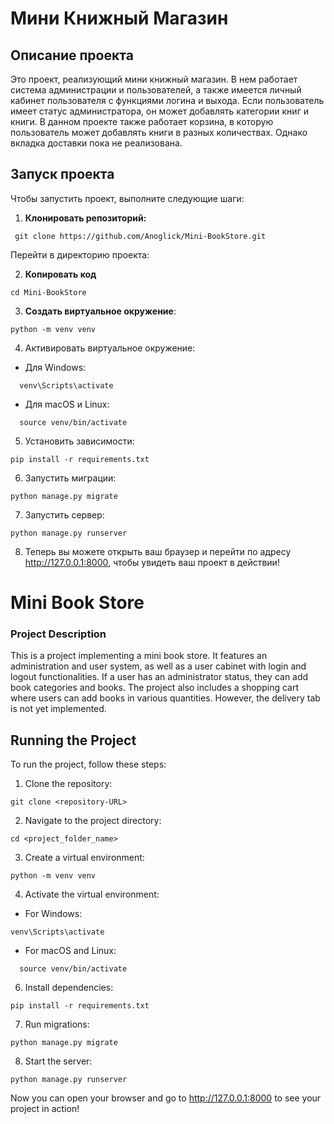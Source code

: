 # Мини Книжный Магазин

## Описание проекта
Это проект, реализующий мини книжный магазин. В нем работает система администрации и пользователей, а также имеется личный кабинет пользователя с функциями логина и выхода. Если пользователь имеет статус администратора, он может добавлять категории книг и книги. В данном проекте также работает корзина, в которую пользователь может добавлять книги в разных количествах. Однако вкладка доставки пока не реализована.

## Запуск проекта
Чтобы запустить проект, выполните следующие шаги:

1. **Клонировать репозиторий:**
  ```
   git clone https://github.com/Anoglick/Mini-BookStore.git
  ```
Перейти в директорию проекта:

2. **Копировать код**
  ```
  cd Mini-BookStore
  ```
3. **Создать виртуальное окружение**:
```
python -m venv venv
```
4. Активировать виртуальное окружение:
  - Для Windows:
  ```
    venv\Scripts\activate
  ```
  - Для macOS и Linux:
  ```
    source venv/bin/activate
  ```
5. Установить зависимости:
  ```
  pip install -r requirements.txt
  ```
6. Запустить миграции:
  ```
  python manage.py migrate
  ```
7. Запустить сервер:
  ```
  python manage.py runserver
  ```
8. Теперь вы можете открыть ваш браузер и перейти по адресу http://127.0.0.1:8000, чтобы увидеть ваш проект в действии!

# Mini Book Store

### Project Description
This is a project implementing a mini book store. It features an administration and user system, as well as a user cabinet with login and logout functionalities. If a user has an administrator status, they can add book categories and books. The project also includes a shopping cart where users can add books in various quantities. However, the delivery tab is not yet implemented.

## Running the Project
To run the project, follow these steps:

1. Clone the repository:
  ```
  git clone <repository-URL>
  ```
2. Navigate to the project directory:
  ```
  cd <project_folder_name>
  ```
3. Create a virtual environment:
  ```
  python -m venv venv
  ```
4. Activate the virtual environment:
  - For Windows:
  ```
  venv\Scripts\activate
  ```
  - For macOS and Linux:
  ```
    source venv/bin/activate
  ```
6. Install dependencies:
  ```
  pip install -r requirements.txt
  ```
7. Run migrations:
  ```
  python manage.py migrate
  ```
8. Start the server:
  ```
  python manage.py runserver
  ```
Now you can open your browser and go to http://127.0.0.1:8000 to see your project in action!





